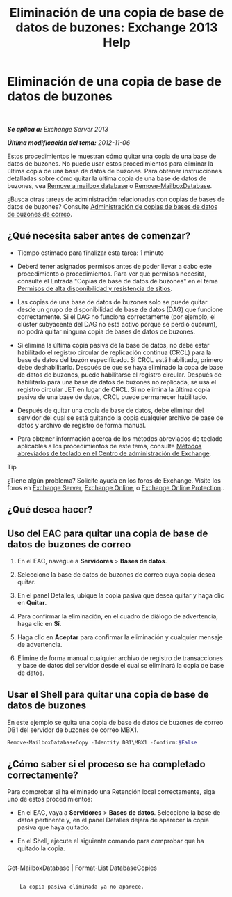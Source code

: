 ﻿---
title: 'Eliminación de una copia de base de datos de buzones: Exchange 2013 Help'
TOCTitle: Eliminación de una copia de base de datos de buzones
ms:assetid: 99fecdde-b158-4dfc-9ca7-ff7c0ada7819
ms:mtpsurl: https://technet.microsoft.com/es-es/library/Dd298164(v=EXCHG.150)
ms:contentKeyID: 48268468
ms.date: 05/22/2018
mtps_version: v=EXCHG.150
ms.translationtype: MT
---

# Eliminación de una copia de base de datos de buzones

 

_**Se aplica a:** Exchange Server 2013_

_**Última modificación del tema:** 2012-11-06_

Estos procedimientos le muestran cómo quitar una copia de una base de datos de buzones. No puede usar estos procedimientos para eliminar la última copia de una base de datos de buzones. Para obtener instrucciones detalladas sobre cómo quitar la última copia de una base de datos de buzones, vea [Remove a mailbox database](manage-mailbox-databases-in-exchange-2013-exchange-2013-help.md) o [Remove-MailboxDatabase](https://technet.microsoft.com/es-es/library/aa997931\(v=exchg.150\)).

¿Busca otras tareas de administración relacionadas con copias de bases de datos de buzones? Consulte [Administración de copias de bases de datos de buzones de correo](managing-mailbox-database-copies-exchange-2013-help.md).

## ¿Qué necesita saber antes de comenzar?

  - Tiempo estimado para finalizar esta tarea: 1 minuto

  - Deberá tener asignados permisos antes de poder llevar a cabo este procedimiento o procedimientos. Para ver qué permisos necesita, consulte el Entrada "Copias de base de datos de buzones" en el tema [Permisos de alta disponibilidad y resistencia de sitios](high-availability-and-site-resilience-permissions-exchange-2013-help.md).

  - Las copias de una base de datos de buzones solo se puede quitar desde un grupo de disponibilidad de base de datos (DAG) que funcione correctamente. Si el DAG no funciona correctamente (por ejemplo, el clúster subyacente del DAG no está activo porque se perdió quórum), no podrá quitar ninguna copia de bases de datos de buzones.

  - Si elimina la última copia pasiva de la base de datos, no debe estar habilitado el registro circular de replicación continua (CRCL) para la base de datos del buzón especificado. Si CRCL está habilitado, primero debe deshabilitarlo. Después de que se haya eliminado la copa de base de datos de buzones, puede habilitarse el registro circular. Después de habilitarlo para una base de datos de buzones no replicada, se usa el registro circular JET en lugar de CRCL. Si no elimina la última copia pasiva de una base de datos, CRCL puede permanecer habilitado.

  - Después de quitar una copia de base de datos, debe eliminar del servidor del cual se está quitando la copia cualquier archivo de base de datos y archivo de registro de forma manual.

  - Para obtener información acerca de los métodos abreviados de teclado aplicables a los procedimientos de este tema, consulte [Métodos abreviados de teclado en el Centro de administración de Exchange](keyboard-shortcuts-in-the-exchange-admin-center-exchange-online-protection-help.md).


> [!TIP]
> ¿Tiene algún problema? Solicite ayuda en los foros de Exchange. Visite los foros en <A href="https://go.microsoft.com/fwlink/p/?linkid=60612">Exchange Server</A>, <A href="https://go.microsoft.com/fwlink/p/?linkid=267542">Exchange Online</A>, o <A href="https://go.microsoft.com/fwlink/p/?linkid=285351">Exchange Online Protection</A>..



## ¿Qué desea hacer?

## Uso del EAC para quitar una copia de base de datos de buzones de correo

1.  En el EAC, navegue a **Servidores** \> **Bases de datos**.

2.  Seleccione la base de datos de buzones de correo cuya copia desea quitar.

3.  En el panel Detalles, ubique la copia pasiva que desea quitar y haga clic en **Quitar**.

4.  Para confirmar la eliminación, en el cuadro de diálogo de advertencia, haga clic en **Sí**.

5.  Haga clic en **Aceptar** para confirmar la eliminación y cualquier mensaje de advertencia.

6.  Elimine de forma manual cualquier archivo de registro de transacciones y base de datos del servidor desde el cual se eliminará la copia de base de datos.

## Usar el Shell para quitar una copia de base de datos de buzones

En este ejemplo se quita una copia de base de datos de buzones de correo DB1 del servidor de buzones de correo MBX1.

```powershell
Remove-MailboxDatabaseCopy -Identity DB1\MBX1 -Confirm:$False
```

## ¿Cómo saber si el proceso se ha completado correctamente?

Para comprobar si ha eliminado una Retención local correctamente, siga uno de estos procedimientos:

  - En el EAC, vaya a **Servidores** \> **Bases de datos**. Seleccione la base de datos pertinente y, en el panel Detalles dejará de aparecer la copia pasiva que haya quitado.

  - En el Shell, ejecute el siguiente comando para comprobar que ha quitado la copia.
    
    ```powershell
Get-MailboxDatabase <DatabaseName> | Format-List DatabaseCopies
```
    
    La copia pasiva eliminada ya no aparece.

